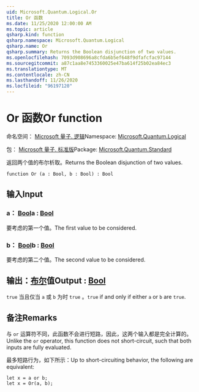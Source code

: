 ```yaml
---
uid: Microsoft.Quantum.Logical.Or
title: Or 函数
ms.date: 11/25/2020 12:00:00 AM
ms.topic: article
qsharp.kind: function
qsharp.namespace: Microsoft.Quantum.Logical
qsharp.name: Or
qsharp.summary: Returns the Boolean disjunction of two values.
ms.openlocfilehash: 7093d908696a8cfda6b5ef648f9dfafcfac97144
ms.sourcegitcommit: a87c1aa8e7453360025e47ba614f25b02ea84ec3
ms.translationtype: MT
ms.contentlocale: zh-CN
ms.lasthandoff: 11/26/2020
ms.locfileid: "96197120"
---
```

# <a name="or-function"></a><span data-ttu-id="2d389-102">Or 函数</span><span class="sxs-lookup"><span data-stu-id="2d389-102">Or function</span></span>

<span data-ttu-id="2d389-103">命名空间： [Microsoft 量子. 逻辑](xref:Microsoft.Quantum.Logical)</span><span class="sxs-lookup"><span data-stu-id="2d389-103">Namespace: [Microsoft.Quantum.Logical](xref:Microsoft.Quantum.Logical)</span></span>

<span data-ttu-id="2d389-104">包： [Microsoft 量子. 标准版](https://nuget.org/packages/Microsoft.Quantum.Standard)</span><span class="sxs-lookup"><span data-stu-id="2d389-104">Package: [Microsoft.Quantum.Standard](https://nuget.org/packages/Microsoft.Quantum.Standard)</span></span>


<span data-ttu-id="2d389-105">返回两个值的布尔析取。</span><span class="sxs-lookup"><span data-stu-id="2d389-105">Returns the Boolean disjunction of two values.</span></span>

```qsharp
function Or (a : Bool, b : Bool) : Bool
```


## <a name="input"></a><span data-ttu-id="2d389-106">输入</span><span class="sxs-lookup"><span data-stu-id="2d389-106">Input</span></span>

### <a name="a--bool"></a><span data-ttu-id="2d389-107">a： [Bool](xref:microsoft.quantum.lang-ref.bool)</span><span class="sxs-lookup"><span data-stu-id="2d389-107">a : [Bool](xref:microsoft.quantum.lang-ref.bool)</span></span>

<span data-ttu-id="2d389-108">要考虑的第一个值。</span><span class="sxs-lookup"><span data-stu-id="2d389-108">The first value to be considered.</span></span>


### <a name="b--bool"></a><span data-ttu-id="2d389-109">b： [Bool](xref:microsoft.quantum.lang-ref.bool)</span><span class="sxs-lookup"><span data-stu-id="2d389-109">b : [Bool](xref:microsoft.quantum.lang-ref.bool)</span></span>

<span data-ttu-id="2d389-110">要考虑的第二个值。</span><span class="sxs-lookup"><span data-stu-id="2d389-110">The second value to be considered.</span></span>



## <a name="output--bool"></a><span data-ttu-id="2d389-111">输出：[布尔](xref:microsoft.quantum.lang-ref.bool)值</span><span class="sxs-lookup"><span data-stu-id="2d389-111">Output : [Bool](xref:microsoft.quantum.lang-ref.bool)</span></span>

<span data-ttu-id="2d389-112">`true` 当且仅当 `a` 或 `b` 为时 `true` 。</span><span class="sxs-lookup"><span data-stu-id="2d389-112">`true` if and only if either `a` or `b` are `true`.</span></span>

## <a name="remarks"></a><span data-ttu-id="2d389-113">备注</span><span class="sxs-lookup"><span data-stu-id="2d389-113">Remarks</span></span>

<span data-ttu-id="2d389-114">与 `or` 运算符不同，此函数不会进行短路，因此，这两个输入都是完全计算的。</span><span class="sxs-lookup"><span data-stu-id="2d389-114">Unlike the `or` operator, this function does not short-circuit, such that both inputs are fully evaluated.</span></span>

<span data-ttu-id="2d389-115">最多短路行为，如下所示：</span><span class="sxs-lookup"><span data-stu-id="2d389-115">Up to short-circuiting behavior, the following are equivalent:</span></span>

```Q#
let x = a or b;
let x = Or(a, b);
```